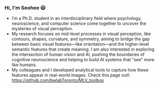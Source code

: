 ### Hi, I'm Seohee 😃
- I’m a Ph.D. student in an interdisciplinary field where psychology, neuroscience, and computer science come together to uncover the mysteries of visual perception.
- My research focuses on mid-level processes in visual perception, like contours, shapes, curvature, and symmetry, aiming to bridge the gap between basic visual features—like orientation—and the higher-level semantic features that create meaning. I am also interested in exploring the intersection of human vision and AI, pushing the boundaries of cognitive neuroscience and helping to build AI systems that "see" more like humans.
- My colleagues and I developed analytical tools to capture how these features appear in real-world images. Check this page out!: https://github.com/bwlabToronto/MLV_toolbox

